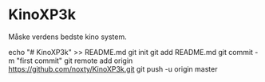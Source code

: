 # KinoXP3k

Måske verdens bedste kino system.


echo "# KinoXP3k" >> README.md
git init
git add README.md
git commit -m "first commit"
git remote add origin https://github.com/noxty/KinoXP3k.git
git push -u origin master
